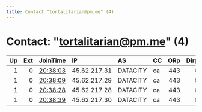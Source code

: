 ```yaml
---
title: Contact "tortalitarian@pm.me" (4)
---
```


# Contact: "tortalitarian@pm.me" (4)

|   Up |   Ext | JoinTime                                                                                              | IP           | AS       | CC   |   ORp |   Dirp | OS    | Version   | Nickname       |   eFamMembers |
|-----:|------:|:------------------------------------------------------------------------------------------------------|:-------------|:---------|:-----|------:|-------:|:------|:----------|:---------------|--------------:|
|    1 |     0 | [20:38:03](https://nusenu.github.io/OrNetStats/w/relay/1362EFD4815251FAC970E8F9BA73A3C56238647D.html) | 45.62.217.31 | DATACITY | ca   |   443 |      0 | Linux | 0.4.7.8   | Tortalitarian4 |             4 |
|    1 |     0 | [20:38:09](https://nusenu.github.io/OrNetStats/w/relay/53D710544F6444C47B2976938CC924BCEE559875.html) | 45.62.217.29 | DATACITY | ca   |   443 |      0 | Linux | 0.4.7.8   | Tortalitarian2 |             4 |
|    1 |     0 | [20:38:28](https://nusenu.github.io/OrNetStats/w/relay/8F81AE56122DC30303A957E2979AB02BB736936C.html) | 45.62.217.28 | DATACITY | ca   |   443 |      0 | Linux | 0.4.7.8   | Tortalitarian1 |             4 |
|    1 |     0 | [20:38:39](https://nusenu.github.io/OrNetStats/w/relay/82DFC5CBB1B669CC1F0D9890375058B7FB7E96B3.html) | 45.62.217.30 | DATACITY | ca   |   443 |      0 | Linux | 0.4.7.8   | Tortalitarian3 |             4 |
